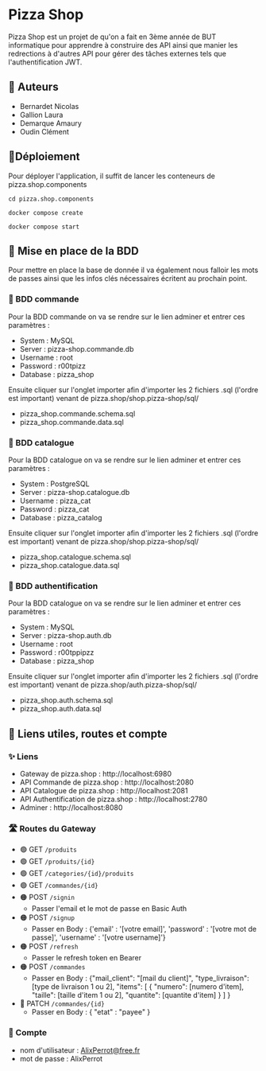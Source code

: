# Pizza Shop
Pizza Shop est un projet de qu'on a fait en 3ème année de BUT informatique pour apprendre à construire des API ainsi que manier les redrections à d'autres API pour gérer des tâches externes tels que l'authentification JWT.

## ️👥 Auteurs
- Bernardet Nicolas
- Gallion Laura
- Demarque Amaury
- Oudin Clément

## 💯Déploiement
Pour déployer l'application, il suffit de lancer les conteneurs de pizza.shop.components

```cd pizza.shop.components```

```docker compose create```

```docker compose start```

## 📃 Mise en place de la BDD
Pour mettre en place la base de donnée il va également nous falloir les mots de passes ainsi que les infos clés nécessaires écritent au prochain point.

### 🍔 BDD commande
Pour la BDD commande on va se rendre sur le lien adminer et entrer ces paramètres :

- System : MySQL
- Server : pizza-shop.commande.db
- Username : root
- Password : r00tpizz
- Database : pizza_shop

Ensuite cliquer sur l'onglet importer afin d'importer les 2 fichiers .sql (l'ordre est important) venant de pizza.shop/shop.pizza-shop/sql/

- pizza_shop.commande.schema.sql
- pizza_shop.commande.data.sql

### 📁 BDD catalogue
Pour la BDD catalogue on va se rendre sur le lien adminer et entrer ces paramètres :

- System : PostgreSQL
- Server : pizza-shop.catalogue.db
- Username : pizza_cat
- Password : pizza_cat
- Database : pizza_catalog

Ensuite cliquer sur l'onglet importer afin d'importer les 2 fichiers .sql (l'ordre est important) venant de pizza.shop/shop.pizza-shop/sql/

- pizza_shop.catalogue.schema.sql
- pizza_shop.catalogue.data.sql

### 🔑 BDD authentification
Pour la BDD catalogue on va se rendre sur le lien adminer et entrer ces paramètres :

- System : MySQL
- Server : pizza-shop.auth.db
- Username : root
- Password : r00tppipzz
- Database : pizza_shop

Ensuite cliquer sur l'onglet importer afin d'importer les 2 fichiers .sql (l'ordre est important) venant de pizza.shop/auth.pizza-shop/sql/

- pizza_shop.auth.schema.sql
- pizza_shop.auth.data.sql

## 🏹 Liens utiles, routes et compte

### ✨ Liens

- Gateway de pizza.shop : http://localhost:6980
- API Commande de pizza.shop : http://localhost:2080
- API Catalogue de pizza.shop : http://localhost:2081
- API Authentification de pizza.shop : http://localhost:2780
- Adminer : http://localhost:8080

### 🛣️ Routes du Gateway

- 🟢 GET `/produits`
- 🟢 GET `/produits/{id}`
- 🟢 GET `/categories/{id}/produits`
- 🟢 GET `/commandes/{id}`
- 🟠 POST `/signin`
  - Passer l'email et le mot de passe en Basic Auth
- 🟠 POST `/signup`
  - Passer en Body : {'email' : '[votre email]', 'password' : '[votre mot de passe]', 'username' : '[votre username]'}
- 🟠 POST `/refresh`
  - Passer le refresh token en Bearer
- 🟠 POST `/commandes`
  - Passer en Body : {"mail_client": "[mail du client]", "type_livraison": [type de livraison 1 ou 2], "items": [ { "numero": [numero d'item], "taille": [taille d'item 1 ou 2], "quantite": [quantite d'item] } ] }
- 🔵 PATCH `/commandes/{id}`
  - Passer en Body : { "etat" : "payee" }


### 👤 Compte

- nom d'utilisateur : AlixPerrot@free.fr
- mot de passe : AlixPerrot

